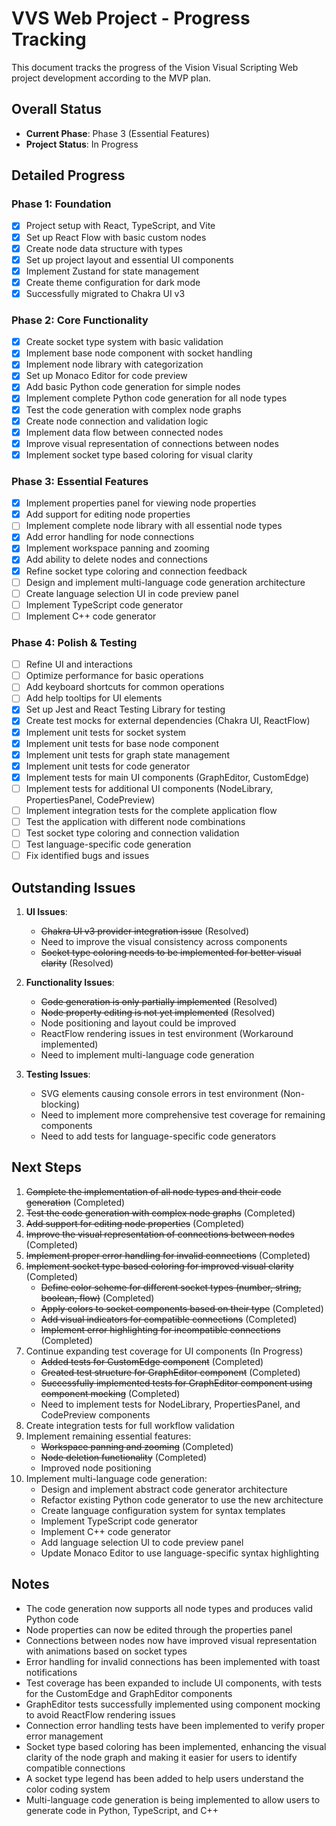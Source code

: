 # VVS Web Project - Progress Tracking

This document tracks the progress of the Vision Visual Scripting Web project development according to the MVP plan.

## Overall Status

- **Current Phase**: Phase 3 (Essential Features)
- **Project Status**: In Progress

## Detailed Progress

### Phase 1: Foundation
- [x] Project setup with React, TypeScript, and Vite
- [x] Set up React Flow with basic custom nodes
- [x] Create node data structure with types
- [x] Set up project layout and essential UI components
- [x] Implement Zustand for state management
- [x] Create theme configuration for dark mode
- [x] Successfully migrated to Chakra UI v3

### Phase 2: Core Functionality
- [x] Create socket type system with basic validation
- [x] Implement base node component with socket handling
- [x] Implement node library with categorization
- [x] Set up Monaco Editor for code preview
- [x] Add basic Python code generation for simple nodes
- [x] Implement complete Python code generation for all node types
- [x] Test the code generation with complex node graphs
- [x] Create node connection and validation logic
- [x] Implement data flow between connected nodes
- [x] Improve visual representation of connections between nodes
- [x] Implement socket type based coloring for visual clarity

### Phase 3: Essential Features
- [x] Implement properties panel for viewing node properties
- [x] Add support for editing node properties
- [ ] Implement complete node library with all essential node types
- [x] Add error handling for node connections
- [x] Implement workspace panning and zooming
- [x] Add ability to delete nodes and connections
- [x] Refine socket type coloring and connection feedback
- [ ] Design and implement multi-language code generation architecture
- [ ] Create language selection UI in code preview panel
- [ ] Implement TypeScript code generator
- [ ] Implement C++ code generator

### Phase 4: Polish & Testing
- [ ] Refine UI and interactions
- [ ] Optimize performance for basic operations
- [ ] Add keyboard shortcuts for common operations
- [ ] Add help tooltips for UI elements
- [x] Set up Jest and React Testing Library for testing
- [x] Create test mocks for external dependencies (Chakra UI, ReactFlow)
- [x] Implement unit tests for socket system
- [x] Implement unit tests for base node component
- [x] Implement unit tests for graph state management
- [x] Implement unit tests for code generator
- [x] Implement tests for main UI components (GraphEditor, CustomEdge)
- [ ] Implement tests for additional UI components (NodeLibrary, PropertiesPanel, CodePreview)
- [ ] Implement integration tests for the complete application flow
- [ ] Test the application with different node combinations
- [ ] Test socket type coloring and connection validation
- [ ] Test language-specific code generation
- [ ] Fix identified bugs and issues

## Outstanding Issues

1. **UI Issues**:
   - ~~Chakra UI v3 provider integration issue~~ (Resolved)
   - Need to improve the visual consistency across components
   - ~~Socket type coloring needs to be implemented for better visual clarity~~ (Resolved)

2. **Functionality Issues**:
   - ~~Code generation is only partially implemented~~ (Resolved)
   - ~~Node property editing is not yet implemented~~ (Resolved)
   - Node positioning and layout could be improved
   - ReactFlow rendering issues in test environment (Workaround implemented)
   - Need to implement multi-language code generation

3. **Testing Issues**:
   - SVG elements causing console errors in test environment (Non-blocking)
   - Need to implement more comprehensive test coverage for remaining components
   - Need to add tests for language-specific code generators

## Next Steps

1. ~~Complete the implementation of all node types and their code generation~~ (Completed)
2. ~~Test the code generation with complex node graphs~~ (Completed)
3. ~~Add support for editing node properties~~ (Completed)
4. ~~Improve the visual representation of connections between nodes~~ (Completed)
5. ~~Implement proper error handling for invalid connections~~ (Completed)
6. ~~Implement socket type based coloring for improved visual clarity~~ (Completed)
   - ~~Define color scheme for different socket types (number, string, boolean, flow)~~ (Completed)
   - ~~Apply colors to socket components based on their type~~ (Completed)
   - ~~Add visual indicators for compatible connections~~ (Completed)
   - ~~Implement error highlighting for incompatible connections~~ (Completed)
7. Continue expanding test coverage for UI components (In Progress)
   - ~~Added tests for CustomEdge component~~ (Completed)
   - ~~Created test structure for GraphEditor component~~ (Completed)
   - ~~Successfully implemented tests for GraphEditor component using component mocking~~ (Completed)
   - Need to implement tests for NodeLibrary, PropertiesPanel, and CodePreview components
8. Create integration tests for full workflow validation
9. Implement remaining essential features:
   - ~~Workspace panning and zooming~~ (Completed)
   - ~~Node deletion functionality~~ (Completed)
   - Improved node positioning
10. Implement multi-language code generation:
    - Design and implement abstract code generator architecture
    - Refactor existing Python code generator to use the new architecture
    - Create language configuration system for syntax templates
    - Implement TypeScript code generator
    - Implement C++ code generator
    - Add language selection UI to code preview panel
    - Update Monaco Editor to use language-specific syntax highlighting


## Notes
- The code generation now supports all node types and produces valid Python code
- Node properties can now be edited through the properties panel
- Connections between nodes now have improved visual representation with animations based on socket types
- Error handling for invalid connections has been implemented with toast notifications
- Test coverage has been expanded to include UI components, with tests for the CustomEdge and GraphEditor components
- GraphEditor tests successfully implemented using component mocking to avoid ReactFlow rendering issues
- Connection error handling tests have been implemented to verify proper error management
- Socket type based coloring has been implemented, enhancing the visual clarity of the node graph and making it easier for users to identify compatible connections
- A socket type legend has been added to help users understand the color coding system
- Multi-language code generation is being implemented to allow users to generate code in Python, TypeScript, and C++

